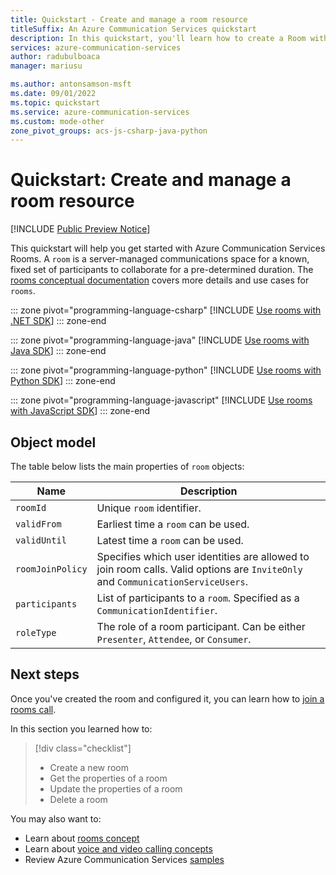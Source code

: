```yaml
---
title: Quickstart - Create and manage a room resource
titleSuffix: An Azure Communication Services quickstart
description: In this quickstart, you'll learn how to create a Room within your Azure Communication Services resource.
services: azure-communication-services
author: radubulboaca
manager: mariusu

ms.author: antonsamson-msft
ms.date: 09/01/2022
ms.topic: quickstart
ms.service: azure-communication-services
ms.custom: mode-other
zone_pivot_groups: acs-js-csharp-java-python
---
```

# Quickstart: Create and manage a room resource

[!INCLUDE [Public Preview Notice](../../includes/public-preview-include.md)]

This quickstart will help you get started with Azure Communication Services Rooms. A `room` is a server-managed communications space for a known, fixed set of participants to collaborate for a pre-determined duration. The [rooms conceptual documentation](../../concepts/rooms/room-concept.md) covers more details and use cases for `rooms`.

::: zone pivot="programming-language-csharp"
[!INCLUDE [Use rooms with .NET SDK](./includes/rooms-quickstart-net.md)]
::: zone-end

::: zone pivot="programming-language-java"
[!INCLUDE [Use rooms with Java SDK](./includes/rooms-quickstart-java.md)]
::: zone-end

::: zone pivot="programming-language-python"
[!INCLUDE [Use rooms with Python SDK](./includes/rooms-quickstart-python.md)]
::: zone-end

::: zone pivot="programming-language-javascript"
[!INCLUDE [Use rooms with JavaScript SDK](./includes/rooms-quickstart-javascript.md)]
::: zone-end

## Object model

The table below lists the main properties of `room` objects: 

| Name                  | Description                               |
|-----------------------|-------------------------------------------|
| `roomId`              | Unique `room` identifier.                  |
| `validFrom`           | Earliest time a `room` can be used. | 
| `validUntil`          | Latest time a `room` can be used. |
| `roomJoinPolicy`      | Specifies which user identities are allowed to join room calls. Valid options are `InviteOnly` and `CommunicationServiceUsers`. | 
| `participants`        | List of participants to a `room`. Specified as a `CommunicationIdentifier`. | 
| `roleType`            | The role of a room participant. Can be either `Presenter`, `Attendee`, or `Consumer`. |

## Next steps

Once you've created the room and configured it, you can learn how to [join a rooms call](join-rooms-call.md). 

In this section you learned how to:
> [!div class="checklist"]
> - Create a new room
> - Get the properties of a room
> - Update the properties of a room
> - Delete a room

You may also want to:
 - Learn about [rooms concept](../../concepts/rooms/room-concept.md)
 - Learn about [voice and video calling concepts](../../concepts/voice-video-calling/about-call-types.md)
 - Review Azure Communication Services [samples](../../samples/overview.md)
